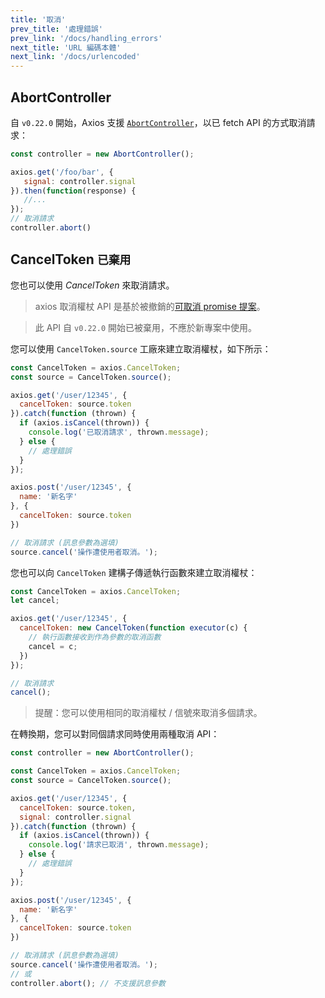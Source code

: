 ```yaml
---
title: '取消'
prev_title: '處理錯誤'
prev_link: '/docs/handling_errors'
next_title: 'URL 編碼本體'
next_link: '/docs/urlencoded'
---
```


## AbortController

自 `v0.22.0` 開始，Axios 支援 [`AbortController`](https://developer.mozilla.org/en-US/docs/Web/API/AbortController)，以已 fetch API 的方式取消請求：

```js
const controller = new AbortController();

axios.get('/foo/bar', {
   signal: controller.signal
}).then(function(response) {
   //...
});
// 取消請求
controller.abort()
```

## CancelToken `已棄用`

您也可以使用 *CancelToken* 來取消請求。

> axios 取消權杖 API 是基於被撤銷的[可取消 promise 提案](https://github.com/tc39/proposal-cancelable-promises)。

> 此 API 自 `v0.22.0` 開始已被棄用，不應於新專案中使用。

您可以使用 `CancelToken.source` 工廠來建立取消權杖，如下所示：

```js
const CancelToken = axios.CancelToken;
const source = CancelToken.source();

axios.get('/user/12345', {
  cancelToken: source.token
}).catch(function (thrown) {
  if (axios.isCancel(thrown)) {
    console.log('已取消請求', thrown.message);
  } else {
    // 處理錯誤
  }
});

axios.post('/user/12345', {
  name: '新名字'
}, {
  cancelToken: source.token
})

// 取消請求 (訊息參數為選填)
source.cancel('操作遭使用者取消。');
```

您也可以向 `CancelToken` 建構子傳遞執行函數來建立取消權杖：

```js
const CancelToken = axios.CancelToken;
let cancel;

axios.get('/user/12345', {
  cancelToken: new CancelToken(function executor(c) {
    // 執行函數接收到作為參數的取消函數
    cancel = c;
  })
});

// 取消請求
cancel();
```

> 提醒：您可以使用相同的取消權杖 / 信號來取消多個請求。

在轉換期，您可以對同個請求同時使用兩種取消 API：

```js
const controller = new AbortController();

const CancelToken = axios.CancelToken;
const source = CancelToken.source();

axios.get('/user/12345', {
  cancelToken: source.token,
  signal: controller.signal
}).catch(function (thrown) {
  if (axios.isCancel(thrown)) {
    console.log('請求已取消', thrown.message);
  } else {
    // 處理錯誤
  }
});

axios.post('/user/12345', {
  name: '新名字'
}, {
  cancelToken: source.token
})

// 取消請求 (訊息參數為選填)
source.cancel('操作遭使用者取消。');
// 或
controller.abort(); // 不支援訊息參數
```
